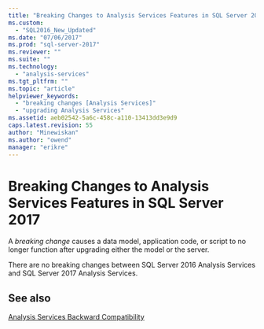 ```yaml
---
title: "Breaking Changes to Analysis Services Features in SQL Server 2017 | Microsoft Docs"
ms.custom: 
  - "SQL2016_New_Updated"
ms.date: "07/06/2017"
ms.prod: "sql-server-2017"
ms.reviewer: ""
ms.suite: ""
ms.technology: 
  - "analysis-services"
ms.tgt_pltfrm: ""
ms.topic: "article"
helpviewer_keywords: 
  - "breaking changes [Analysis Services]"
  - "upgrading Analysis Services"
ms.assetid: aeb02542-5a6c-458c-a110-13413dd3e9d9
caps.latest.revision: 55
author: "Minewiskan"
ms.author: "owend"
manager: "erikre"
---
```

# Breaking Changes to Analysis Services Features in SQL Server 2017
  A *breaking change* causes a data model, application code, or script  to no longer function after upgrading either the model or the server.  
 
 There are no breaking changes between SQL Server 2016 Analysis Services and SQL Server 2017 Analysis Services.
  
  
## See also  
 [Analysis Services Backward Compatibility](../analysis-services/analysis-services-backward-compatibility.md)  
  
  
